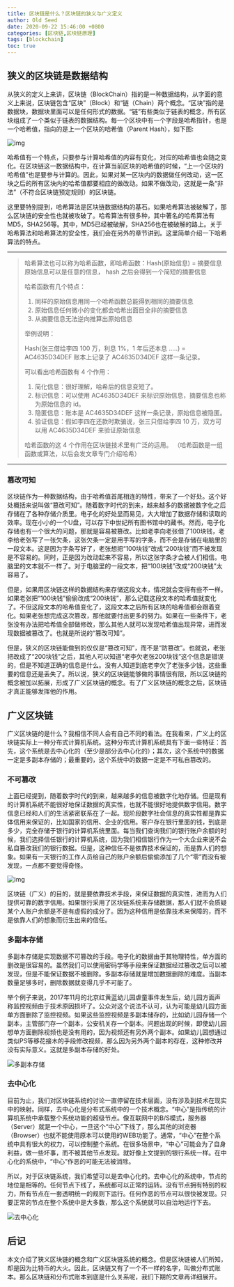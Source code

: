 ```yaml
---
title: 区块链是什么？区块链的狭义与广义定义
author: Old Seed
date: 2020-09-22 15:46:00 +0800
categories: [区块链,区块链原理]
tags: [blockchain]
toc: true
---
```




## 狭义的区块链是数据结构

从狭义的定义上来讲，区块链（BlockChain）指的是一种数据结构，从字面的意义上来说，区块链包含“区块”（Block）和“链（Chain）两个概念。“区块”指的是数据块，数据块里面可以是任何形式的数据。“链”有些类似于链表的概念，所有区块组成了一个类似于链表的数据结构。每一个区块中有一个字段是哈希指针，也是一个哈希值，指向的是上一个区块的哈希值（Parent Hash），如下图:



![img](/assets/img/block_chain_structure-1591673166533.png)



哈希值有一个特点，只要参与计算哈希值的内容有变化，对应的哈希值也会随之变化。在区块链这一数据结构中，在计算当前区块的哈希值的时候，“上一个区块的哈希值”也是要参与计算的。因此，如果对某一区块内的数据做任何改动，这一区块之后的所有区块内的哈希值都要相应的做改动。如果不做改动，这就是一条“非法”（不符合区块链预定规则）的区块链。

这里要特别提到，哈希算法是区块链数据结构的基石。如果哈希算法被破解了，那么区块链的安全性也就被攻破了。哈希算法有很多种，其中著名的哈希算法有MD5，SHA256等。其中，MD5已经被破解，SHA256也在被破解的路上。关于哈希算法和哈希算法的安全性，我们会在另外的章节讲到。这里简单介绍一下哈希算法的特点。

---
> 哈希算法也可以称为哈希函数，即哈希函数：Hash(原始信息) = 摘要信息
> 原始信息可以是任意的信息， hash 之后会得到一个简短的摘要信息
>
> 哈希函数有几个特点：
>
> 1. 同样的原始信息用同一个哈希函数总能得到相同的摘要信息
> 2. 原始信息任何微小的变化都会哈希出面目全非的摘要信息
> 3. 从摘要信息无法逆向推算出原始信息
>
> 举例说明：
>
> Hash(张三借给李四 100 万，利息 1%，1 年后还本息 .....) = AC4635D34DEF
> 账本上记录了 AC4635D34DEF 这样一条记录。
>
> 可以看出哈希函数有 4 个作用：
>
> 1. 简化信息：很好理解，哈希后的信息变短了。
> 2. 标识信息：可以使用 AC4635D34DEF 来标识原始信息，摘要信息也称为原始信息的 id。
> 3. 隐匿信息：账本是 AC4635D34DEF 这样一条记录，原始信息被隐匿。
> 4. 验证信息：假如李四在还款时欺骗说，张三只借给李四 10 万，双方可以用 AC4635D34DEF 来验证原始信息
>
> 
>
> 哈希函数的这 4 个作用在区块链技术里有广泛的运用。
> （哈希函数是一组函数或算法，以后会发文章专门介绍哈希）

---



### 篡改可知

区块链作为一种数据结构，由于哈希值首尾相连的特性，带来了一个好处。这个好处概括来说叫做“篡改可知”。随着数字时代的到来，越来越多的数据被数字化之后存储在了各种存储介质里。电子化的好处显而易见，大大增加了数据存储和读取的效率。现在小小的一个U盘，可以存下中世纪所有图书馆中的藏书。然而，电子化存储也有一个很大的问题，那就是容易被篡改。比如老李向老张借了100块钱，老李给老张写了一张欠条，这张欠条一定是用手写的字条，而不会是存储在电脑里的一段文本。这是因为字条写好了，老张想把“100块钱”改成“200块钱”而不被发现是不容易的。同时，正是因为改动起来不容易，所以这张字条才会被人们相信。电脑里的文本就不一样了。对于电脑里的一段文本，把“100块钱”改成“200块钱”太容易了。

但是，如果用区块链这样的数据结构来存储这段文本，情况就会变得有些不一样。如果老张把“100块钱”偷偷改成“200块钱”，那么记载这段文本的哈希值就变化了。不但这段文本的哈希值变化了，这段文本之后所有区块的哈希值都会跟着变化。如果老张想完成这次篡改，那他就要付出更多的努力。如果在一些条件下，老张没有办法把哈希值全部做修改，那么其他人就可以发现哈希值出现异常，进而发现数据被篡改了。也就是所说的“篡改可知”。

但是，狭义的区块链能做到的仅仅是“篡改可知”，而不是“防篡改”。也就说，老张把改成了“200块钱”之后，其他人可以知道“老李欠老张200块钱”这个信息是错误的，但是不知道正确的信息是什么。没有人知道到底老李欠了老张多少钱，这些重要的信息还是丢失了。所以说，狭义的区块链能够做的事情很有限，所以区块链的概念被加以拓展，形成了广义区块链的概念。有了广义区块链的概念之后，区块链才真正能够发挥他的作用。



## 广义区块链

广义区块链的是什么？我相信不同人会有自己不同的看法。在我看来，广义上的区块链实际上一种分布式计算机系统。这种分布式计算机系统具有下面一些特征：首先，这个系统是去中心化的（至少是部分去中心化的）；其次，这个系统中的数据一定是多副本存储的；最重要的，这个系统中的数据一定是不可私自篡改的。

### 不可篡改

上面已经提到，随着数字时代的到来，越来越多的信息被数字化地存储。但是现有的计算机系统不能很好地保证数据的真实性，也就不能很好地提供数字信用。数字信息已经和人们的生活紧密联系在了一起。现阶段数字社会信息的真实性都是靠实体信用来保证的，比如国家的信用、企业的信用。客户存在银行里面的钱，到底是多少，完全存储于银行的计算机系统里面。每当我们查询我们的银行账户余额的时候，我们选择信任银行的计算机系统，因为我们相信银行作为一个大企业来说不会私自篡改我们的银行数据。但是，这种信任不是依靠技术保证的，而是靠人们的想象。如果有一天银行的工作人员给自己的账户余额后偷偷添加了几个“零”而没有被发现，一点都不要觉得奇怪。

![img](/assets/img/9387c49037e92d7b81dd5d3639e867fb.jpg)

区块链（广义）的目的，就是要依靠技术手段，来保证数据的真实性，进而为人们提供可靠的数字信用。如果银行采用了区块链系统来存储数据，那人们就不会质疑某个人账户余额是不是有虚假的成分了。因为这种信用是依靠技术来保障的，而不是依靠人们的想象而衍生出来的信任。



### 多副本存储

多副本存储是实现数据不可篡改的手段。电子化的数据由于其物理特性，单方面的删改是很容易的。虽然我们可以使用密码学等手段来保证数据经过篡改之后可以被发现，但是不能保证数据不被删除。多副本存储就是增加数据删除的难度。当副本数量足够多时，删除数据就变得几乎不可能了。

举个例子来说，2017年11月的北京红黄蓝幼儿园虐童事件发生后，幼儿园方面声称监控视频由于技术原因损坏了。公众对这个说法不认可，认为可能是幼儿园方面单方面删除了监控视频。如果这些监控视频是多副本储存的，比如幼儿园存储一个副本，主管部门存一个副本，公安机关存一个副本。问题出现的时候，即使幼儿园想单方面删除视频也是没有用的，因为视频还有另外两个副本。如果幼儿园想通过类似PS等移花接木的手段修改视频，那么因为另外两个副本的存在，这种修改并没有实际意义。这就是多副本存储的好处。

![多副本存储](/assets/img/13962746-1accaf37b4b37025.png)

### 去中心化

目前为止，我们对区块链系统的讨论一直停留在技术层面，没有涉及到技术在现实中的映射。同样，去中心化是分布式系统中的一个技术概念。“中心”是指传统的计算机系统中承载整个系统功能的超级节点。像互联网中的B/S模式，服务器（Server）就是一个中心，一旦这个“中心”下线了，那么其他的浏览器（Browser）也就不能使用原本可以使用的WEB功能了。通常，“中心”在整个系统中具有很大的权力，可以控制整个系统。在很多场景中，“中心”可能会为了自身利益，做一些坏事，而不被其他节点发现。就好像上文提到的银行系统一样。在中心化的系统中，“中心”作恶的可能无法被消除。

所以，对于区块链系统，我们希望可以是去中心化的。去中心化的系统中，节点的地位是相等的。任何节点下线了，系统都可以正常的运转。没有节点拥有特别的权力，所有节点在一套透明统一的规则下运行。任何作恶的节点可以很快被发现。只要正常的节点在整个系统中是大多数，那么这个系统就可以自治地运行下去。

![去中心化](/assets/img/5aa898e89a342.jpg)

## 后记

本文介绍了狭义区块链的概念和广义区块链系统的概念。但是区块链被人们所知，却是因为比特币的大火。因此，区块链又有了一个不一样的名字，叫做分布式账本。那么区块链和分布式账本到底是什么关系呢，我们下期的文章再详细展开。

